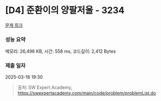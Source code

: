 # [D4] 준환이의 양팔저울 - 3234 

[문제 링크](https://swexpertacademy.com/main/code/problem/problemDetail.do?contestProbId=AWAe7XSKfUUDFAUw) 

### 성능 요약

메모리: 26,496 KB, 시간: 558 ms, 코드길이: 2,412 Bytes

### 제출 일자

2025-03-16 19:30



> 출처: SW Expert Academy, https://swexpertacademy.com/main/code/problem/problemList.do